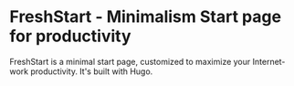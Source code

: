 # FreshStart - Minimalism Start page for productivity

FreshStart is a minimal start page, customized to maximize your Internet-work productivity. It's built with Hugo.
